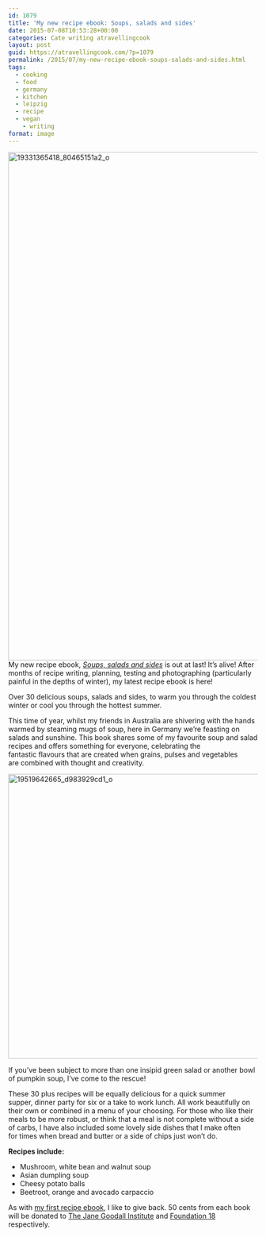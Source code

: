 ```yaml
---
id: 1079
title: 'My new recipe ebook: Soups, salads and sides'
date: 2015-07-08T10:53:28+00:00
categories: Cate writing atravellingcook
layout: post
guid: https://atravellingcook.com/?p=1079
permalink: /2015/07/my-new-recipe-ebook-soups-salads-and-sides.html
tags:
  - cooking
  - food
  - germany
  - kitchen
  - leipzig
  - recipe
  - vegan
    - writing
format: image
---
```

[<img class="aligncenter size-large wp-image-1081" src="/images/atc-migrate/2015/07/19331365418_80465151a2_o-686x1024.jpg" alt="19331365418_80465151a2_o" width="686" height="1024" />](/images/atc-migrate/2015/07/19331365418_80465151a2_o.jpg)My new recipe ebook, [_Soups, salads and sides_](https://payhip.com/b/mxnL) is out at last! It&#8217;s alive! After months of recipe writing, planning, testing and photographing (particularly painful in the depths of winter), my latest recipe ebook is here!

Over 30 delicious soups, salads and sides, to warm you through the coldest winter or cool you through the hottest summer.

This time of year, whilst my friends in Australia are shivering with the hands warmed by steaming mugs of soup, here in Germany we&#8217;re feasting on salads and sunshine. This book shares some of my favourite soup and salad recipes and offers something for everyone, celebrating the fantastic flavours that are created when grains, pulses and vegetables are combined with thought and creativity.

[<img class="aligncenter size-large wp-image-1084" src="/images/atc-migrate/2015/07/19519642665_d983929cd1_o-1024x754.png" alt="19519642665_d983929cd1_o" width="780" height="574" />](/images/atc-migrate/2015/07/19519642665_d983929cd1_o.png)

If you’ve been subject to more than one insipid green salad or another bowl of pumpkin soup, I’ve come to the rescue!

These 30 plus recipes will be equally delicious for a quick summer supper, dinner party for six or a take to work lunch. All work beautifully on their own or combined in a menu of your choosing. For those who like their meals to be more robust, or think that a meal is not complete without a side of carbs, I have also included some lovely side dishes that I make often for times when bread and butter or a side of chips just won’t do.

**Recipes include:**

  * Mushroom, white bean and walnut soup
  * Asian dumpling soup
  * Cheesy potato balls
  * Beetroot, orange and avocado carpaccio

As with [my first recipe ebook](https://payhip.com/b/Xlbg), I like to give back. 50 cents from each book will be donated to [The Jane Goodall Institute](https://www.janegoodall.org/) and [Foundation 18](https://foundation18.org/) respectively.